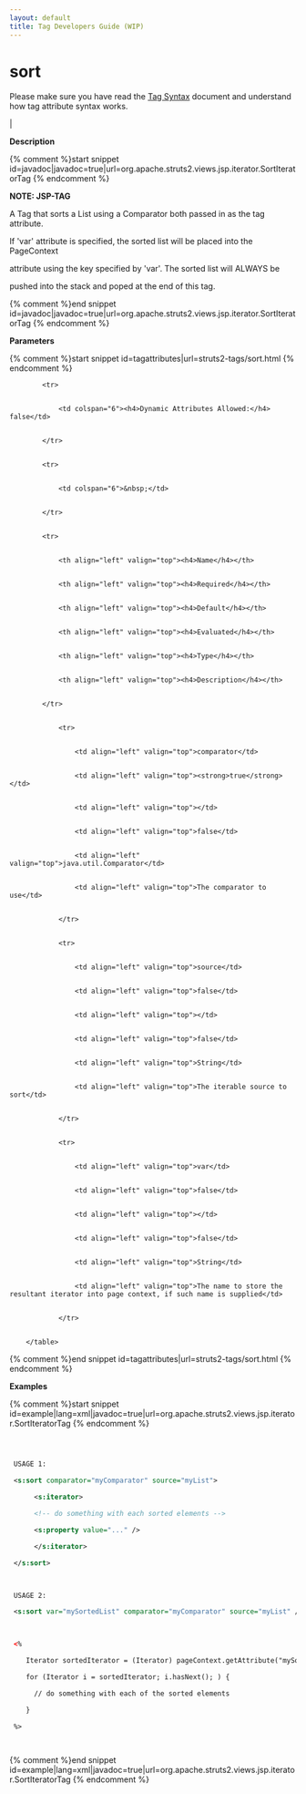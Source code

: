 ```yaml
---
layout: default
title: Tag Developers Guide (WIP)
---
```


# sort


Please make sure you have read the [Tag Syntax](#PAGE_13927) document and understand how tag attribute syntax works.

| 

__Description__



{% comment %}start snippet id=javadoc|javadoc=true|url=org.apache.struts2.views.jsp.iterator.SortIteratorTag {% endcomment %}
<p>
 <b>NOTE: JSP-TAG</b>

 <p>A Tag that sorts a List using a Comparator both passed in as the tag attribute.
 If 'var' attribute is specified, the sorted list will be placed into the PageContext
 attribute using the key specified by 'var'. The sorted list will ALWAYS be
 pushed into the stack and poped at the end of this tag.</p>
</p>
{% comment %}end snippet id=javadoc|javadoc=true|url=org.apache.struts2.views.jsp.iterator.SortIteratorTag {% endcomment %}

__Parameters__



{% comment %}start snippet id=tagattributes|url=struts2-tags/sort.html {% endcomment %}
<p>		<table width="100%">
			<tr>
				<td colspan="6"><h4>Dynamic Attributes Allowed:</h4> false</td>
			</tr>
			<tr>
				<td colspan="6">&nbsp;</td>
			</tr>
			<tr>
				<th align="left" valign="top"><h4>Name</h4></th>
				<th align="left" valign="top"><h4>Required</h4></th>
				<th align="left" valign="top"><h4>Default</h4></th>
				<th align="left" valign="top"><h4>Evaluated</h4></th>
				<th align="left" valign="top"><h4>Type</h4></th>
				<th align="left" valign="top"><h4>Description</h4></th>
			</tr>
				<tr>
					<td align="left" valign="top">comparator</td>
					<td align="left" valign="top"><strong>true</strong></td>
					<td align="left" valign="top"></td>
					<td align="left" valign="top">false</td>
					<td align="left" valign="top">java.util.Comparator</td>
					<td align="left" valign="top">The comparator to use</td>
				</tr>
				<tr>
					<td align="left" valign="top">source</td>
					<td align="left" valign="top">false</td>
					<td align="left" valign="top"></td>
					<td align="left" valign="top">false</td>
					<td align="left" valign="top">String</td>
					<td align="left" valign="top">The iterable source to sort</td>
				</tr>
				<tr>
					<td align="left" valign="top">var</td>
					<td align="left" valign="top">false</td>
					<td align="left" valign="top"></td>
					<td align="left" valign="top">false</td>
					<td align="left" valign="top">String</td>
					<td align="left" valign="top">The name to store the resultant iterator into page context, if such name is supplied</td>
				</tr>
		</table></p>
{% comment %}end snippet id=tagattributes|url=struts2-tags/sort.html {% endcomment %}

__Examples__



{% comment %}start snippet id=example|lang=xml|javadoc=true|url=org.apache.struts2.views.jsp.iterator.SortIteratorTag {% endcomment %}

```xml

 USAGE 1:
 <s:sort comparator="myComparator" source="myList">
      <s:iterator>
      <!-- do something with each sorted elements -->
      <s:property value="..." />
      </s:iterator>
 </s:sort>

 USAGE 2:
 <s:sort var="mySortedList" comparator="myComparator" source="myList" />

 <%
    Iterator sortedIterator = (Iterator) pageContext.getAttribute("mySortedList");
    for (Iterator i = sortedIterator; i.hasNext(); ) {
      // do something with each of the sorted elements
    }
 %>

```

{% comment %}end snippet id=example|lang=xml|javadoc=true|url=org.apache.struts2.views.jsp.iterator.SortIteratorTag {% endcomment %}

